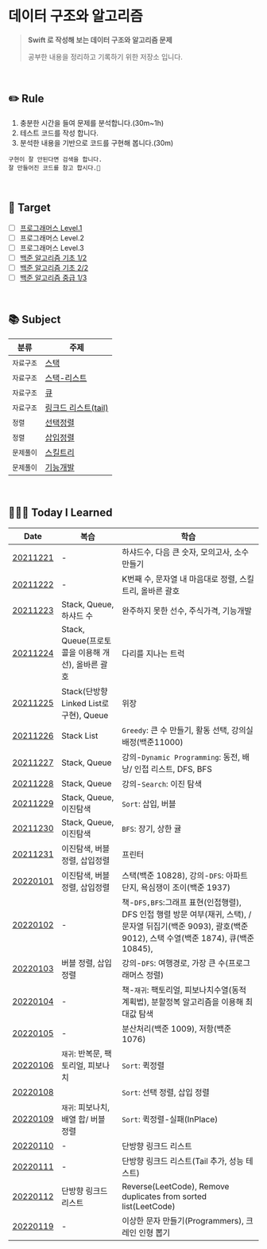 # 데이터 구조와 알고리즘

> **Swift 로 작성해 보는 데이터 구조와 알고리즘 문제**
>
> 공부한 내용을 정리하고 기록하기 위한 저장소 입니다.

<br/>

## ✏️ Rule

1. 충분한 시간을 들여 문제를 분석합니다.(30m~1h)
2. 테스트 코드를 작성 합니다.
3. 분석한 내용을 기반으로 코드를 구현해 봅니다.(30m)

```
구현이 잘 안된다면 검색을 합니다.
잘 만들어진 코드를 참고 합시다.🧐
```

<br/>

## 🎯 Target

- [ ] [프로그래머스 Level.1](https://programmers.co.kr/learn/challenges?tab=all_challenges)
- [ ] 프로그래머스 Level.2
- [ ] 프로그래머스 Level.3
- [ ] [백준 알고리즘 기초 1/2](https://code.plus/course/41)
- [ ] [백준 알고리즘 기초 2/2](https://code.plus/course/42)
- [ ] [백준 알고리즘 중급 1/3](https://code.plus/course/43)

<br/>

## 📚 Subject

| 분류       | 주제                                                           |
| ---------- | -------------------------------------------------------------- |
| `자료구조` | [스택](./data-structures/Stack.md)                             |
| `자료구조` | [스택-리스트](./data-structures/StackLinkedList.md)            |
| `자료구조` | [큐](./data-structures/Queue.md)                               |
| `자료구조` | [링크드 리스트(tail)](./data-structures/LinkedListWithTail.md) |
| `정렬`     | [선택정렬](./sort/SelectionSort.md)                            |
| `정렬`     | [삽입정렬](./sort/InsertionSort.md)                            |
| `문제풀이` | [스킬트리](./exam/스킬트리.md)                                 |
| `문제풀이` | [기능개발](./exam/기능개발.md)                                 |

<br/>

## 👩🏼‍💻 Today I Learned

| Date                                                                                              | 복습                                              | 학습                                                                                                                                                        |
| ------------------------------------------------------------------------------------------------- | ------------------------------------------------- | ----------------------------------------------------------------------------------------------------------------------------------------------------------- |
| [20211221](./Playgrounds/TodayILearned.playground/Pages/20211221.xcplaygroundpage/Contents.swift) | -                                                 | 하샤드수, 다음 큰 숫자, 모의고사, 소수만들기                                                                                                                |
| [20211222](./Playgrounds/TodayILearned.playground/Pages/20211222.xcplaygroundpage/Contents.swift) | -                                                 | K번째 수, 문자열 내 마음대로 정렬, 스킬 트리, 올바른 괄호                                                                                                   |
| [20211223](./Playgrounds/TodayILearned.playground/Pages/20211223.xcplaygroundpage/Contents.swift) | Stack, Queue, 하샤드 수                           | 완주하지 못한 선수, 주식가격, 기능개발                                                                                                                      |
| [20211224](./Playgrounds/TodayILearned.playground/Pages/20211224.xcplaygroundpage/Contents.swift) | Stack, Queue(프로토콜을 이용해 개선), 올바른 괄호 | 다리를 지나는 트럭                                                                                                                                          |
| [20211225](./Playgrounds/TodayILearned.playground/Pages/20211225.xcplaygroundpage/Contents.swift) | Stack(단방향 Linked List로 구현), Queue           | 위장                                                                                                                                                        |
| [20211226](./Playgrounds/TodayILearned.playground/Pages/20211226.xcplaygroundpage/Contents.swift) | Stack List                                        | `Greedy`: 큰 수 만들기, 활동 선택, 강의실 배정(백준11000)                                                                                                   |
| [20211227](./Playgrounds/TodayILearned.playground/Pages/20211227.xcplaygroundpage/Contents.swift) | Stack, Queue                                      | 강의-`Dynamic Programming`: 동전, 배낭/ 인접 리스트, DFS, BFS                                                                                               |
| [20211228](./Playgrounds/TodayILearned.playground/Pages/20211228.xcplaygroundpage/Contents.swift) | Stack, Queue                                      | 강의-`Search`: 이진 탐색                                                                                                                                    |
| [20211229](./Playgrounds/TodayILearned.playground/Pages/20211229.xcplaygroundpage/Contents.swift) | Stack, Queue, 이진탐색                            | `Sort`: 삽입, 버블                                                                                                                                          |
| [20211230](./Playgrounds/TodayILearned.playground/Pages/20211230.xcplaygroundpage/Contents.swift) | Stack, Queue, 이진탐색                            | `BFS`: 장기, 상한 귤                                                                                                                                        |
| [20211231](./Playgrounds/TodayILearned.playground/Pages/20211231.xcplaygroundpage/Contents.swift) | 이진탐색, 버블정렬, 삽입정렬                      | 프린터                                                                                                                                                      |
| [20220101](./Playgrounds/TodayILearned.playground/Pages/20220101.xcplaygroundpage/Contents.swift) | 이진탐색, 버블정렬, 삽입정렬                      | 스택(백준 10828), 강의-`DFS`: 아파트 단지, 욕심쟁이 조이(백준 1937)                                                                                         |
| [20220102](./Playgrounds/TodayILearned.playground/Pages/20220102.xcplaygroundpage/Contents.swift) | -                                                 | 책-`DFS,BFS`:그래프 표현(인접행렬), DFS 인접 행렬 방문 여부(재귀, 스택), / 문자열 뒤집기(백준 9093), 괄호(백준 9012), 스택 수열(백준 1874), 큐(백준 10845), |
| [20220103](./Playgrounds/TodayILearned.playground/Pages/20220103.xcplaygroundpage/Contents.swift) | 버블 정렬, 삽입 정렬                              | 강의-`DFS`: 여행경로, 가장 큰 수(프로그래머스 정렬)                                                                                                         |
| [20220104](./Playgrounds/TodayILearned.playground/Pages/20220104.xcplaygroundpage/Contents.swift) | -                                                 | 책-`재귀`: 팩토리얼, 피보나치수열(동적 계획법), 분할정복 알고리즘을 이용해 최대값 탐색                                                                      |
| [20220105](./Playgrounds/TodayILearned.playground/Pages/20220105.xcplaygroundpage/Contents.swift) | -                                                 | 분산처리(백준 1009), 저항(백준 1076)                                                                                                                        |
| [20220106](./Playgrounds/TodayILearned.playground/Pages/20220106.xcplaygroundpage/Contents.swift) | `재귀`: 반복문, 팩토리얼, 피보나치                | `Sort`: 퀵정렬                                                                                                                                              |
| [20220108](./Playgrounds/TodayILearned.playground/Pages/20220108.xcplaygroundpage/Contents.swift) |                                                   | `Sort`: 선택 정렬, 삽입 정렬                                                                                                                                |
| [20220109](./Playgrounds/TodayILearned.playground/Pages/20220109.xcplaygroundpage/Contents.swift) | `재귀`: 피보나치, 배열 합/ 버블 정렬              | `Sort`: 퀵정렬-실패(InPlace)                                                                                                                                |
| [20220110](./Playgrounds/TodayILearned.playground/Pages/20220110.xcplaygroundpage/Contents.swift) | -                                                 | 단방향 링크드 리스트                                                                                                                                        |
| [20220111](./Playgrounds/TodayILearned.playground/Pages/20220111.xcplaygroundpage/Contents.swift) | -                                                 | 단방향 링크드 리스트(Tail 추가, 성능 테스트)                                                                                                                |
| [20220112](./Playgrounds/TodayILearned.playground/Pages/20220112.xcplaygroundpage/Contents.swift) | 단방향 링크드 리스트                              | Reverse(LeetCode), Remove duplicates from sorted list(LeetCode)                                                                                             |
| [20220119](./Playgrounds/TodayILearned.playground/Pages/20220119.xcplaygroundpage/Contents.swift) | -                                                 | 이상한 문자 만들기(Programmers), 크레인 인형 뽑기                                                                                                           |
